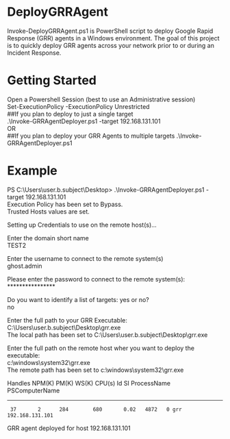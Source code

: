 # DeployGRRAgent

Invoke-DeployGRRAgent.ps1 is PowerShell script to deploy Google Rapid Response (GRR) agents in a Windows environment. The goal of this project is to quickly deploy GRR agents across your network prior to or during an Incident Response. 

# Getting Started

Open a Powershell Session (best to use an Administrative session)  
Set-ExecutionPolicy -ExecutionPolicy Unrestricted  
##If you plan to deploy to just a single target  
.\Invoke-GRRAgentDeployer.ps1 -target 192.168.131.101  
OR  
##If you plan to deploy your GRR Agents to multiple targets 
.\Invoke-GRRAgentDeployer.ps1  

# Example

PS C:\Users\user.b.subject\Desktop> .\Invoke-GRRAgentDeployer.ps1 -target 192.168.131.101  
Execution Policy has been set to Bypass.  
Trusted Hosts values are set.  

Setting up Credentials to use on the remote host(s)...  

Enter the domain short name  
TEST2  

Enter the username to connect to the remote system(s)  
ghost.admin 

Please enter the password to connect to the remote system(s): ****************  

Do you want to identify a list of targets: yes or no?  
no  

Enter the full path to your GRR Executable:  
C:\Users\user.b.subject\Desktop\grr.exe  
The local path has been set to C:\Users\user.b.subject\Desktop\grr.exe  

Enter the full path on the remote host wher you want to deploy the executable:  
c:\windows\system32\grr.exe  
The remote path has been set to c:\windows\system32\grr.exe  

Handles  NPM(K)    PM(K)      WS(K)     CPU(s)     Id  SI ProcessName                    PSComputerName  
-------  ------    -----      -----     ------     --  -- -----------                    --------------
     37       2      284        680       0.02   4872   0 grr                            192.168.131.101  
     
GRR agent deployed for host 192.168.131.101  

